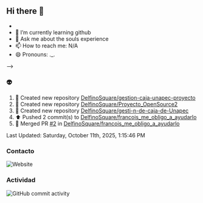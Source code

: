 ## Hi there 👋






- 
- 🌱 I’m currently learning github
- 💬 Ask me about the souls experience
- 📫 How to reach me: N/A
- 😄 Pronouns: ._.

-->
### :alien:
<!--RECENT_ACTIVITY:start-->
1. 📔 Created new repository [DelfinoSquare/gestion-caja-unapec-proyecto](https://github.com/DelfinoSquare/gestion-caja-unapec-proyecto)<br>
2. 📔 Created new repository [DelfinoSquare/Proyecto_OpenSource2](https://github.com/DelfinoSquare/Proyecto_OpenSource2)<br>
3. 📔 Created new repository [DelfinoSquare/gesti-n-de-caja-de-Unapec](https://github.com/DelfinoSquare/gesti-n-de-caja-de-Unapec)<br>
4. ⬆️ Pushed 2 commit(s) to [DelfinoSquare/francois_me_obligo_a_ayudarlo](https://github.com/DelfinoSquare/francois_me_obligo_a_ayudarlo)<br>
5. 🎉 Merged PR [#2](https://github.com/DelfinoSquare/francois_me_obligo_a_ayudarlo/pull/2) in [DelfinoSquare/francois_me_obligo_a_ayudarlo](https://github.com/DelfinoSquare/francois_me_obligo_a_ayudarlo)<br>
<!--RECENT_ACTIVITY:end-->
<!--RECENT_ACTIVITY:last_update-->
Last Updated: Saturday, October 11th, 2025, 1:15:46 PM
<!--RECENT_ACTIVITY:last_update_end-->
### Contacto

![Website](https://img.shields.io/website?url=https%3A%2F%2Fgithub.com%2FDelfinoSquare)


### Actividad

![GitHub commit activity](https://img.shields.io/github/commit-activity/m/DelfinoSquare/DelfinoSquare)

